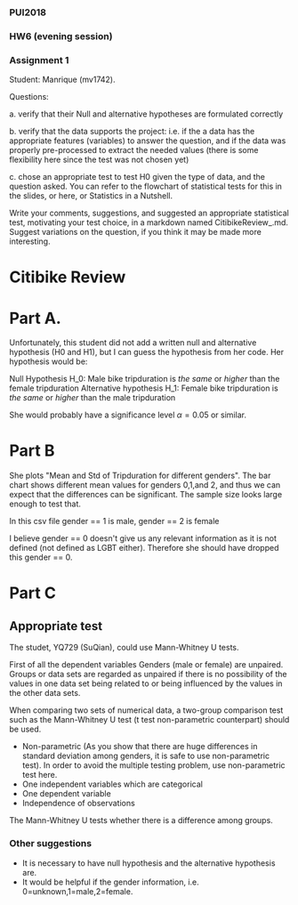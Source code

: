 ### PUI2018 
### HW6 (evening session)
### Assignment 1

Student: Manrique (mv1742).

Questions:

a. verify that their Null and alternative hypotheses are formulated correctly

b. verify that the data supports the project: i.e. if the a data has the appropriate features (variables) to answer the question, and if the data was properly pre-processed to extract the needed values (there is some flexibility here since the test was not chosen yet)

c. chose an appropriate test to test H0 given the type of data, and the question asked. You can refer to the flowchart of statistical tests for this in the slides, or here, or Statistics in a Nutshell.

Write your comments, suggestions, and suggested an appropriate statistical test, motivating your test choice, in a markdown named CitibikeReview_<netID>.md. Suggest variations on the question, if you think it may be made more interesting.



# Citibike Review

# Part A.

Unfortunately, this student did not add a written null and alternative hypothesis (H0 and H1), but I can guess the hypothesis from her code. Her hypothesis would be:

Null Hypothesis
H_0: Male bike tripduration is _the same_ or _higher_  than the female tripduration
Alternative hypothesis
H_1: Female bike tripduration is _the same_ or _higher_  than the male tripduration

She would probably have a significance level  $\alpha=0.05$ or similar.

# Part B
She plots "Mean and Std of Tripduration for different genders". The bar chart shows different mean values for genders 0,1,and 2, and thus we can expect that the differences can be significant. The sample size looks large enough to test that. 

In this csv file gender == 1 is male, gender == 2 is female

I believe gender == 0 doesn't give us any relevant information as it is not defined (not defined as LGBT either). Therefore she should have dropped this gender == 0.


# Part C
## Appropriate test
The studet, YQ729 (SuQian), could use Mann-Whitney U tests.

First of all the dependent variables Genders (male or female) are unpaired. Groups or data sets are regarded as unpaired if there is no possibility of the values in one data set being related to or being influenced by the values in the other data sets.

When comparing two sets of numerical data, a two-group comparison test such as the Mann-Whitney U test (t test non-parametric counterpart) should be used.

- Non-parametric (As you show that there are huge differences in standard deviation among genders, it is safe to use non-parametric test). In order to avoid the multiple testing problem, use non-parametric test here.
- One independent variables which are categorical
- One dependent variable 
- Independence of observations

The  Mann-Whitney U tests whether there is a difference among groups.

### Other suggestions
- It is necessary to have null hypothesis and the alternative hypothesis are.
- It would be helpful if the gender information, i.e. 0=unknown,1=male,2=female.
